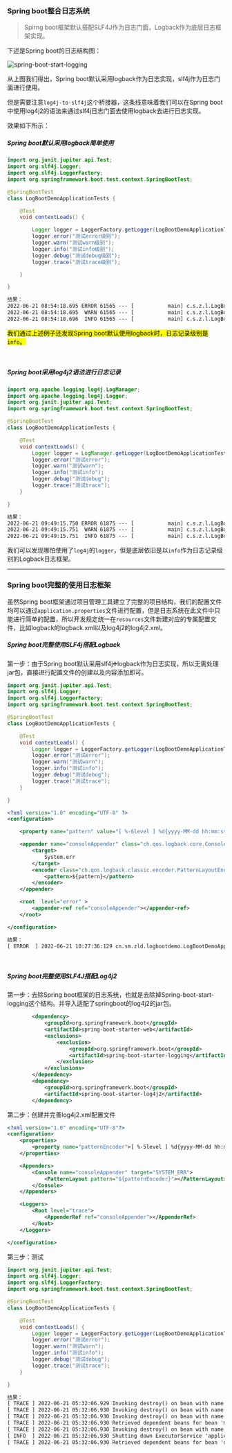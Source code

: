 ### Spring boot整合日志系统

> Spirng boot框架默认搭配SLF4J作为日志门面，Logback作为底层日志框架实现。

   下述是Spring boot的日志结构图：

![spring-boot-start-logging](../../图库/springboot/springbootlogging.png)

从上图我们得出，Spring boot默认采用logback作为日志实现，slf4j作为日志门面进行使用。

但是需要注意`log4j-to-slf4j`这个桥接器，这条线意味着我们可以在Spring boot中使用log4j2的语法来通过slf4j日志门面去使用logback去进行日志实现。

效果如下所示：

##### Spring boot默认采用logback简单使用

```java
import org.junit.jupiter.api.Test;
import org.slf4j.Logger;
import org.slf4j.LoggerFactory;
import org.springframework.boot.test.context.SpringBootTest;

@SpringBootTest
class LogBootDemoApplicationTests {

    @Test
    void contextLoads() {

        Logger logger = LoggerFactory.getLogger(LogBootDemoApplicationTests.class);
        logger.error("测试error级别");
        logger.warn("测试warn级别");
        logger.info("测试info级别");
        logger.debug("测试debug级别");
        logger.trace("测试trace级别");

    }

}
```

```tex
结果：
2022-06-21 08:54:18.695 ERROR 61565 --- [           main] c.s.z.l.LogBootDemoApplicationTests      : 测试error级别
2022-06-21 08:54:18.695  WARN 61565 --- [           main] c.s.z.l.LogBootDemoApplicationTests      : 测试warn级别
2022-06-21 08:54:18.696  INFO 61565 --- [           main] c.s.z.l.LogBootDemoApplicationTests      : 测试info级别
```

<mark>我们通过上述例子还发现Spring boot默认使用logback时，日志记录级别是`info`。</mark>

&nbsp;

##### Spring boot采用log4j2语法进行日志记录

```java
import org.apache.logging.log4j.LogManager;
import org.apache.logging.log4j.Logger;
import org.junit.jupiter.api.Test;
import org.springframework.boot.test.context.SpringBootTest;

@SpringBootTest
class LogBootDemoApplicationTests {

    @Test
    void contextLoads() {
        Logger logger = LogManager.getLogger(LogBootDemoApplicationTests.class);
        logger.error("测试error");
        logger.warn("测试warn");
        logger.info("测试info");
        logger.debug("测试debug");
        logger.trace("测试trace");
    }

}
```

```tex
结果：
2022-06-21 09:49:15.750 ERROR 61875 --- [           main] c.s.z.l.LogBootDemoApplicationTests      : 测试error
2022-06-21 09:49:15.751  WARN 61875 --- [           main] c.s.z.l.LogBootDemoApplicationTests      : 测试warn
2022-06-21 09:49:15.751  INFO 61875 --- [           main] c.s.z.l.LogBootDemoApplicationTests      : 测试info
```

我们可以发现哪怕使用了`log4j`的`logger`，但是底层依旧是以`info`作为日志记录级别的Logback日志框架。

-----

### Spring boot完整的使用日志框架

虽然Spring boot框架通过项目管理工具建立了完整的项目结构，我们的配置文件均可以通过`application.properties`文件进行配置，但是日志系统在此文件中只能进行简单的配置，所以开发规定统一在`resources`文件新建对应的专属配置文件，比如logback的logback.xml以及log4j2的log4j2.xml。

##### Spring boot完整使用SLF4j搭配Logback

第一步：由于Spring boot默认采用slf4j➕logback作为日志实现，所以无需处理jar包，直接进行配置文件的创建以及内容添加即可。

```java
import org.junit.jupiter.api.Test;
import org.slf4j.Logger;
import org.slf4j.LoggerFactory;
import org.springframework.boot.test.context.SpringBootTest;

@SpringBootTest
class LogBootDemoApplicationTests {

    @Test
    void contextLoads() {
        Logger logger = LoggerFactory.getLogger(LogBootDemoApplicationTests.class);
        logger.error("测试error");
        logger.warn("测试warn");
        logger.info("测试info");
        logger.debug("测试debug");
        logger.trace("测试trace");
    }

}
```

```xml
<?xml version="1.0" encoding="UTF-8" ?>
<configuration>

    <property name="pattern" value="[ %-6level ] %d{yyyy-MM-dd hh:mm:ss:SSS} %c %thread %m%n"></property>

    <appender name="consoleAppender" class="ch.qos.logback.core.ConsoleAppender">
        <target>
            System.err
        </target>
        <encoder class="ch.qos.logback.classic.encoder.PatternLayoutEncoder">
            <pattern>${pattern}</pattern>
        </encoder>
    </appender>

    <root  level="error" >
        <appender-ref ref="consoleAppender"></appender-ref>
    </root>

</configuration>
```

```tex
结果：
[ ERROR  ] 2022-06-21 10:27:36:129 cn.sm.zld.logbootdemo.LogBootDemoApplicationTests main 测试error
```

&nbsp;

##### Spring boot完整使用SLF4J搭配Log4j2

第一步：去除Spring boot框架的日志系统，也就是去除掉Spring-boot-start-logging这个结构。并导入适配了springboot的log4j2的jar包。

```xml
        <dependency>
            <groupId>org.springframework.boot</groupId>
            <artifactId>spring-boot-starter-web</artifactId>
            <exclusions>
                <exclusion>
                    <groupId>org.springframework.boot</groupId>
                    <artifactId>spring-boot-starter-logging</artifactId>
                </exclusion>
            </exclusions>
        </dependency>
        <dependency>
            <groupId>org.springframework.boot</groupId>
            <artifactId>spring-boot-starter-log4j2</artifactId>
        </dependency>
```

第二步：创建并完善log4j2.xml配置文件

```xml
<?xml version="1.0" encoding="UTF-8"?>
<configuration>
    <properties>
        <property name="patternEncoder">[ %-5level ] %d{yyyy-MM-dd hh:mm:ss.SSS} %m%n</property>
    </properties>

    <Appenders>
        <Console name="consoleAppender" target="SYSTEM_ERR">
            <PatternLayout pattern="${patternEncoder}"></PatternLayout>
        </Console>
    </Appenders>

    <Loggers>
        <Root level="trace">
            <AppenderRef ref="consoleAppender"></AppenderRef>
        </Root>
    </Loggers>

</configuration>
```

第三步：测试

```java
import org.junit.jupiter.api.Test;
import org.slf4j.Logger;
import org.slf4j.LoggerFactory;
import org.springframework.boot.test.context.SpringBootTest;

@SpringBootTest
class LogBootDemoApplicationTests {

    @Test
    void contextLoads() {
        Logger logger = LoggerFactory.getLogger(LogBootDemoApplicationTests.class);
        logger.error("测试error");
        logger.warn("测试warn");
        logger.info("测试info");
        logger.debug("测试debug");
        logger.trace("测试trace");
    }

}
```

```tex
结果：
[ TRACE ] 2022-06-21 05:32:06.929 Invoking destroy() on bean with name 'characterEncodingFilter'
[ TRACE ] 2022-06-21 05:32:06.930 Invoking destroy() on bean with name 'formContentFilter'
[ TRACE ] 2022-06-21 05:32:06.930 Invoking destroy() on bean with name 'requestContextFilter'
[ TRACE ] 2022-06-21 05:32:06.930 Retrieved dependent beans for bean 'mvcResourceUrlProvider': [requestMappingHandlerMapping, welcomePageHandlerMapping, viewControllerHandlerMapping, beanNameHandlerMapping, routerFunctionMapping, resourceHandlerMapping]
[ TRACE ] 2022-06-21 05:32:06.930 Invoking destroy() on bean with name 'applicationTaskExecutor'
[ INFO  ] 2022-06-21 05:32:06.930 Shutting down ExecutorService 'applicationTaskExecutor'
[ TRACE ] 2022-06-21 05:32:06.930 Retrieved dependent beans for bean 'org.springframework.boot.autoconfigure.internalCachingMetadataReaderFactory': [org.springframework.context.annotation.internalConfigurationAnnotationProcessor]
```
